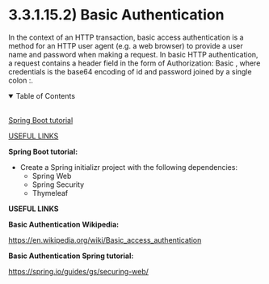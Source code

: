 # 3.3.1.15.2) Basic Authentication

In the context of an HTTP transaction, basic access authentication is a method for an HTTP user agent (e.g. a web browser) to provide a user name and password when making a request. In basic HTTP authentication, a request contains a header field in the form of Authorization: Basic <credentials>, where credentials is the base64 encoding of id and password joined by a single colon :.

<details open>
<summary>Table of Contents</summary>
<br>

[Spring Boot tutorial](#h1)

[USEFUL LINKS](#h2)

</details>

<a name="h1"/>

**Spring Boot tutorial:**

* Create a Spring initializr project with the following dependencies:
	* Spring Web
	* Spring Security
	* Thymeleaf
	

<a name="h2"/>

**USEFUL LINKS**

**Basic Authentication Wikipedia:**

https://en.wikipedia.org/wiki/Basic_access_authentication

**Basic Authentication Spring tutorial:**

https://spring.io/guides/gs/securing-web/
